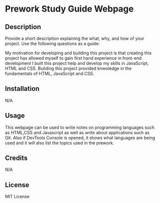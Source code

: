 # Prework Study Guide Webpage

## Description

Provide a short description explaining the what, why, and how of your project. Use the following questions as a guide:

 My motivation for developing and building this project is that creating this project has allowed myself to gain first hand experience in front-end development I built this project help and develop my skills in JavaScript, HTML and CSS. Building this project provided knwoledge in the fundamentals of HTML, JavaScript and CSS.


## Installation

N/A

## Usage

This webpage can be used to write notes on programming languages such as  HTML,CSS and Javascript as well as write about applications such as Git. Also if DevTools Console is opened, it shows what languages are being used and it will also list the topics used in the prework.

## Credits

N/A

## License

MIT License
